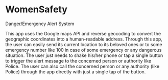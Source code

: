 # WomenSafety
Danger/Emergency Alert System

This app uses the Google maps API and reverse geocoding to convert the geographic coordinates into a human-readable address. Through this app, the user can easily send its current location to its beloved ones or to some emergency number like 100 in case of some emergency or any dangerous situation. The user just needs to shake his/her phone or tap a single button to trigger the alert message to the concerned person or authority like Police. The user can also call the concerned person or any authority (like Police) through the app directly with just a single tap of the button.
